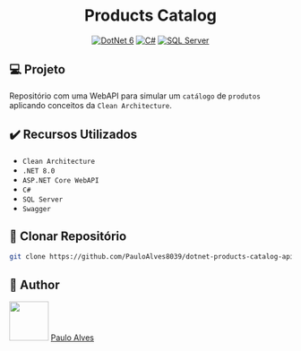 <h1 align="center">Products Catalog</h1>

<p align="center">
  <a href="https://learn.microsoft.com/pt-br/dotnet/"><img alt="DotNet 6" src="https://img.shields.io/badge/.NET-5C2D91?logo=.net&logoColor=white&style=for-the-badge" /></a>
  <a href="https://learn.microsoft.com/pt-br/dotnet/csharp/programming-guide/"><img alt="C#" src="https://img.shields.io/badge/C%23-239120?logo=c-sharp&logoColor=white&style=for-the-badge" /></a>
  <a href="https://www.microsoft.com/pt-br/sql-server/sql-server-downloads"><img alt="SQL Server" src="https://img.shields.io/badge/Microsoft%20SQL%20Server-CC2927?style=for-the-badge&logo=microsoft%20sql%20server&logoColor=white" /></a>
</p>

## :computer: Projeto

Repositório com uma WebAPI para simular um `catálogo` de `produtos` aplicando conceitos da `Clean Architecture`.

## ✔️ Recursos Utilizados

- `Clean Architecture`
- `.NET 8.0`
- `ASP.NET Core WebAPI`
- `C#`
- `SQL Server`
- `Swagger`

## :floppy_disk: Clonar Repositório

```bash
git clone https://github.com/PauloAlves8039/dotnet-products-catalog-api.git
```

## :boy: Author

<a href="https://github.com/PauloAlves8039"><img src="https://avatars.githubusercontent.com/u/57012714?v=4" width=70></a>
[Paulo Alves](https://github.com/PauloAlves8039)
